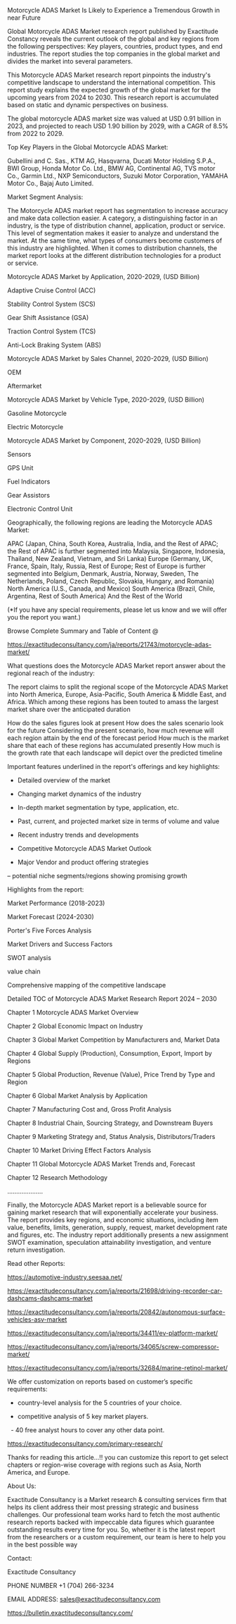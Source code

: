 Motorcycle ADAS Market Is Likely to Experience a Tremendous Growth in near Future

Global Motorcycle ADAS Market research report published by Exactitude Constancy reveals the current outlook of the global and key regions from the following perspectives: Key players, countries, product types, and end industries. The report studies the top companies in the global market and divides the market into several parameters.

This Motorcycle ADAS Market research report pinpoints the industry's competitive landscape to understand the international competition. This report study explains the expected growth of the global market for the upcoming years from 2024 to 2030. This research report is accumulated based on static and dynamic perspectives on business.

The global motorcycle ADAS market size was valued at USD 0.91 billion in 2023, and projected to reach USD 1.90 billion by 2029, with a CAGR of 8.5% from 2022 to 2029.

Top Key Players in the Global Motorcycle ADAS Market:

Gubellini and C. Sas., KTM AG, Hasqvarna, Ducati Motor Holding S.P.A., BWI Group, Honda Motor Co. Ltd., BMW AG, Continental AG, TVS motor Co., Garmin Ltd., NXP Semiconductors, Suzuki Motor Corporation, YAMAHA Motor Co., Bajaj Auto Limited.

Market Segment Analysis:

The Motorcycle ADAS market report has segmentation to increase accuracy and make data collection easier. A category, a distinguishing factor in an industry, is the type of distribution channel, application, product or service. This level of segmentation makes it easier to analyze and understand the market. At the same time, what types of consumers become customers of this industry are highlighted. When it comes to distribution channels, the market report looks at the different distribution technologies for a product or service.

Motorcycle ADAS Market by Application, 2020-2029, (USD Billion)

Adaptive Cruise Control (ACC)

Stability Control System (SCS)

Gear Shift Assistance (GSA)

Traction Control System (TCS)

Anti-Lock Braking System (ABS)

Motorcycle ADAS Market by Sales Channel, 2020-2029, (USD Billion)

OEM

Aftermarket

Motorcycle ADAS Market by Vehicle Type, 2020-2029, (USD Billion)

Gasoline Motorcycle

Electric Motorcycle

Motorcycle ADAS Market by Component, 2020-2029, (USD Billion)

Sensors

GPS Unit

Fuel Indicators

Gear Assistors

Electronic Control Unit

Geographically, the following regions are leading the Motorcycle ADAS Market:

APAC (Japan, China, South Korea, Australia, India, and the Rest of APAC; the Rest of APAC is further segmented into Malaysia, Singapore, Indonesia, Thailand, New Zealand, Vietnam, and Sri Lanka)
Europe (Germany, UK, France, Spain, Italy, Russia, Rest of Europe; Rest of Europe is further segmented into Belgium, Denmark, Austria, Norway, Sweden, The Netherlands, Poland, Czech Republic, Slovakia, Hungary, and Romania)
North America (U.S., Canada, and Mexico)
South America (Brazil, Chile, Argentina, Rest of South America)
And the Rest of the World

(*If you have any special requirements, please let us know and we will offer you the report you want.)

Browse Complete Summary and Table of Content @

https://exactitudeconsultancy.com/ja/reports/21743/motorcycle-adas-market/

What questions does the Motorcycle ADAS Market report answer about the regional reach of the industry:

The report claims to split the regional scope of the Motorcycle ADAS Market into North America, Europe, Asia-Pacific, South America & Middle East, and Africa. Which among these regions has been touted to amass the largest market share over the anticipated duration

How do the sales figures look at present How does the sales scenario look for the future
Considering the present scenario, how much revenue will each region attain by the end of the forecast period
How much is the market share that each of these regions has accumulated presently
How much is the growth rate that each landscape will depict over the predicted timeline

Important features underlined in the report's offerings and key highlights:

- Detailed overview of the market

- Changing market dynamics of the industry

- In-depth market segmentation by type, application, etc.

- Past, current, and projected market size in terms of volume and value

- Recent industry trends and developments

- Competitive Motorcycle ADAS Market Outlook

- Major Vendor and product offering strategies

– potential niche segments/regions showing promising growth

Highlights from the report:

Market Performance (2018-2023)

Market Forecast (2024-2030)

Porter's Five Forces Analysis

Market Drivers and Success Factors

SWOT analysis

value chain

Comprehensive mapping of the competitive landscape

Detailed TOC of Motorcycle ADAS Market Research Report 2024 – 2030

Chapter 1 Motorcycle ADAS Market Overview

Chapter 2 Global Economic Impact on Industry

Chapter 3 Global Market Competition by Manufacturers and, Market Data

Chapter 4 Global Supply (Production), Consumption, Export, Import by Regions

Chapter 5 Global Production, Revenue (Value), Price Trend by Type and Region

Chapter 6 Global Market Analysis by Application

Chapter 7 Manufacturing Cost and, Gross Profit Analysis

Chapter 8 Industrial Chain, Sourcing Strategy, and Downstream Buyers

Chapter 9 Marketing Strategy and, Status Analysis, Distributors/Traders

Chapter 10 Market Driving Effect Factors Analysis

Chapter 11 Global Motorcycle ADAS Market Trends and, Forecast

Chapter 12 Research Methodology

………………..

Finally, the Motorcycle ADAS Market report is a believable source for gaining market research that will exponentially accelerate your business. The report provides key regions, and economic situations, including item value, benefits, limits, generation, supply, request, market development rate and figures, etc. The industry report additionally presents a new assignment SWOT examination, speculation attainability investigation, and venture return investigation.

Read other Reports:

https://automotive-industry.seesaa.net/

https://exactitudeconsultancy.com/ja/reports/21698/driving-recorder-car-dashcams-dashcams-market

https://exactitudeconsultancy.com/ja/reports/20842/autonomous-surface-vehicles-asv-market

https://exactitudeconsultancy.com/ja/reports/34411/ev-platform-market/

https://exactitudeconsultancy.com/ja/reports/34065/screw-compressor-market/

https://exactitudeconsultancy.com/ja/reports/32684/marine-retinol-market/

We offer customization on reports based on customer’s specific requirements:

- country-level analysis for the 5 countries of your choice.

- competitive analysis of 5 key market players.

  - 40 free analyst hours to cover any other data point.

https://exactitudeconsultancy.com/primary-research/

Thanks for reading this article...!! you can customize this report to get select chapters or region-wise coverage with regions such as Asia, North America, and Europe.

About Us:

Exactitude Consultancy is a Market research & consulting services firm that helps its client address their most pressing strategic and business challenges. Our professional team works hard to fetch the most authentic research reports backed with impeccable data figures which guarantee outstanding results every time for you. So, whether it is the latest report from the researchers or a custom requirement, our team is here to help you in the best possible way

Contact:

Exactitude Consultancy

PHONE NUMBER +1 (704) 266-3234

EMAIL ADDRESS: sales@exactitudeconsultancy.com

https://bulletin.exactitudeconsultancy.com/
